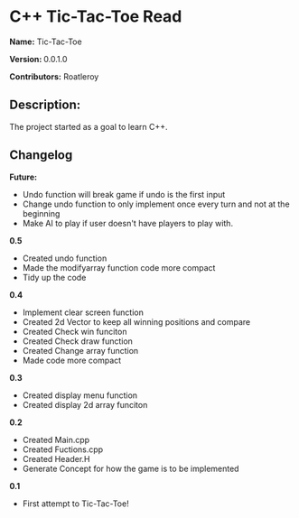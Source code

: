 <h1> C++ Tic-Tac-Toe Read </h1>

<strong>Name:</strong> Tic-Tac-Toe

<strong>Version: </strong> 0.0.1.0

<strong> Contributors:</strong> Roatleroy



<h2> Description: </h2> 
The project started as a goal to learn C++. 

<h2> Changelog </h2>

<strong>Future: </strong>
- Undo function will break game if undo is the first input
- Change undo function to only implement once every turn and not at the beginning
- Make AI to play if user doesn't have players to play with.

<strong>0.5 </strong> 

- Created undo function
- Made the modifyarray function code more compact
- Tidy up the code

<strong>0.4 </strong> 
- Implement clear screen function
- Created 2d Vector to keep all winning positions and compare
- Created Check win funciton
- Created Check draw function
- Created Change array function
- Made code more compact
  
<strong>0.3 </strong> 

- Created display menu function
- Created display 2d array funciton

<strong>0.2 </strong> 
- Created Main.cpp
- Created Fuctions.cpp
- Created Header.H
- Generate Concept for how the game is to be implemented

<strong>0.1 </strong> 
- First attempt to Tic-Tac-Toe!

